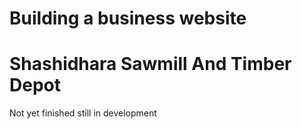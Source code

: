 # Building a business website

# Shashidhara Sawmill And Timber Depot

Not yet finished still in development
